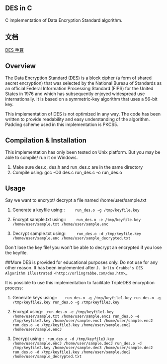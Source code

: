 ## DES in C
C implementation of Data Encryption Standard algorithm.

## 文档
[DES 手算](https://github.com/liukuo362573/DES/blob/master/DES%E6%89%8B%E7%AE%97.pdf)

## Overview
The Data Encryption Standard (DES) is a block cipher (a form of shared secret encryption) that was selected by the National 
Bureau of Standards as an official Federal Information Processing Standard (FIPS) for the United States in 1976 and which 
has subsequently enjoyed widespread use internationally. It is based on a symmetric-key algorithm that uses a 56-bit key.

This implementation of DES is not optimized in any way. The code has been written to provide readability and easy 
understanding of the algorithm. Padding scheme used in this implementation is PKCS5.

## Compilation & Installation
This implementation has only been tested on Unix platform. But you may be able to compile/ run it on Windows.

1. Make sure des.c, des.h and run_des.c are in the same directory 
2. Compile using: gcc -O3 des.c run_des.c -o run_des.o   

## Usage
Say we want to encrypt/ decrypt a file named /home/user/sample.txt

1. Generate a keyfile using::
`    run_des.o -g /tmp/keyfile.key`

2. Encrypt sample.txt using::
`    run_des.o -e /tmp/keyfile.key /home/user/sample.txt /home/user/sample.enc`

3. Decrypt sample.txt using::
`    run_des.o -d /tmp/keyfile.key /home/user/sample.enc /home/user/sample_decrypted.txt`

Don't lose the key file! you won't be able to decrypt an encrypted if you lose the keyfile.

##More
DES is provided for educational purposes only. Do not use for any other reason.
It has been implemented after `J. Orlin Grabbe's DES Algorithm Illustrated <http://orlingrabbe.com/des.htm>`_

It is possible to use this implementation to facilitate TripleDES encryption process:

1. Generate keys using::
`   run_des.o -g /tmp/keyfile1.key
    run_des.o -g /tmp/keyfile2.key
    run_des.o -g /tmp/keyfile3.key`

2. Encrypt using::
`
    run_des.o -e /tmp/keyfile1.key /home/user/sample.txt /home/user/sample.enc1
    run_des.o -e /tmp/keyfile2.key /home/user/sample.enc1 /home/user/sample.enc2
    run_des.o -e /tmp/keyfile3.key /home/user/sample.enc2 /home/user/sample.enc3`

3. Decrypt using::
`
    run_des.o -d /tmp/keyfile3.key /home/user/sample.enc3 /home/user/sample.dec3
    run_des.o -d /tmp/keyfile2.key /home/user/sample.dec3 /home/user/sample.dec2
    run_des.o -d /tmp/keyfile1.key /home/user/sample.dec2 /home/user/sample_decrypted.txt`
